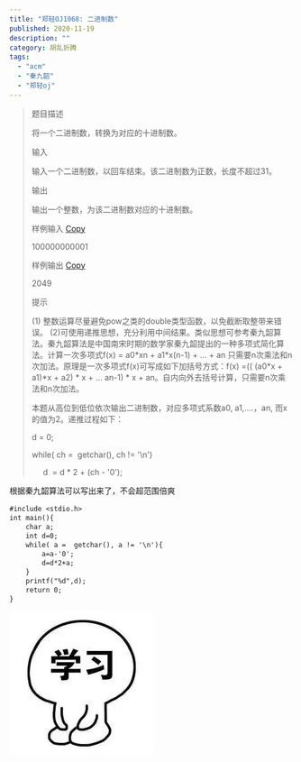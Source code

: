 ```yaml
---
title: "郑轻OJ1068: 二进制数"
published: 2020-11-19
description: ""
category: 胡乱折腾
tags: 
  - "acm"
  - "秦九韶"
  - "郑轻oj"
---
```


> 题目描述
> 
> 将一个二进制数，转换为对应的十进制数。
> 
> 输入
> 
> 输入一个二进制数，以回车结束。该二进制数为正数，长度不超过31。
> 
> 输出
> 
> 输出一个整数，为该二进制数对应的十进制数。
> 
> 样例输入 [Copy](javascript:CopyToClipboard\($\('#sampleinput'\).text\(\)\))
> 
> 100000000001
> 
> 样例输出 [Copy](javascript:CopyToClipboard\($\('#sampleoutput'\).text\(\)\))
> 
> 2049
> 
> 提示
> 
> (1) 整数运算尽量避免pow之类的double类型函数，以免截断取整带来错误。 (2)可使用递推思想，充分利用中间结果。类似思想可参考秦九韶算法。秦九韶算法是中国南宋时期的数学家秦九韶提出的一种多项式简化算法。计算一次多项式f(x) = a0\*xn + a1\*x(n-1) + ... + an 只需要n次乘法和n次加法。原理是一次多项式f(x)可写成如下加括号方式：f(x) =(( (a0\*x + a1)\*x + a2) \* x + ... an-1) \* x + an。自内向外去括号计算，只需要n次乘法和n次加法。
> 
> 本题从高位到低位依次输出二进制数，对应多项式系数a0, a1,....，an, 而x的值为2。递推过程如下：
> 
> d = 0;
> 
> while( ch =  getchar(), ch != '\\n')
> 
>      d  = d \* 2 + (ch - '0');

根据秦九韶算法可以写出来了，不会超范围倍爽

```
#include <stdio.h>
int main(){
    char a;
    int d=0;
    while( a =  getchar(), a != '\n'){
        a=a-'0';
        d=d*2+a;
    }
    printf("%d",d);
    return 0;
}
```

![](assets/e0491604a9a43ca.jpg)
